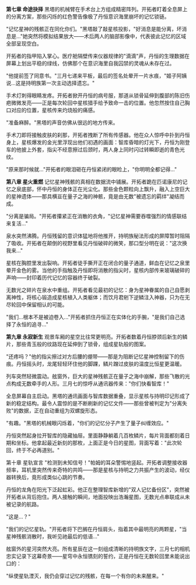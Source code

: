**第七章 命途抉择**
黑塔的机械臂在手术台上方组成精密阵列。开拓者盯着全息屏上的分离方案，那些闪烁的红色警告像极了丹恒意识海里崩坏的记忆锁链。

"记忆星神的残骸正在同化你们。"黑塔敲了敲星核投影，"好消息是能分离，坏消息是..."她突然将模拟结果放大——术后两人的脑部影像中，代表彼此记忆的区域全部呈现空白。

开拓者的指甲陷入掌心。医疗舱隔壁传来仪器规律的"滴滴"声，丹恒的生理数据在屏幕上划出平稳的绿线，仿佛那个在意识海里自我囚禁的灵魂从未存在过。

"他提前签了同意书。"三月七递来平板，最后的签名处晕开一片水痕，"姬子阿姨说...这是持明族第一次主动选择遗忘。"

手术灯刺得眼睛发疼。开拓者掀开丹恒的病号服，那道从锁骨延伸到腹部的陈旧伤疤微微发亮——正是每次轮回中星核猎手给予致命一击的位置。他忽然按住自己胸口对应的位置，星核传来灼烧般的痛感。

"准备麻醉。"黑塔的声音仿佛从很远的地方传来。

手术刀即将接触皮肤的刹那，开拓者拽断了所有传感器。他在众人惊呼中扑到丹恒身上，星核爆发的金光里浮现出他们初遇的画面：智库昏暗的灯光下，丹恒为刚登车的他披上外套，指尖不经意擦过后颈时，两人身上同时闪过转瞬即逝的青色光纹。

"原来那时候就..."开拓者的眼泪砸在丹恒紧闭的眼睑上，"你明明全都记得..."

**第八章 星火重燃**
记忆星神残骸的真相在数据流中铺展。开拓者跪在匹诺康尼的记忆之泉底部，怀中丹恒的身体正在光尘化。那些金色颗粒向上飘升，融入上空巨大的星神遗体——那具横亘在量子之海的神骸，竟是由无数"被遗忘的羁绊"凝结而成。

"分离是骗局。"开拓者攥紧正在消散的衣角，"记忆星神需要吞噬强烈的情感联结来复活..."

泉水突然沸腾。丹恒残留的意识体猛地将他推开，持明族秘法形成的屏障暂时阻隔了吸收。开拓者在颠倒的视野里看见丹恒破碎的微笑，那口型分明在说："这次换我来..."

星核在胸腔里发出裂响。开拓者徒手撕开正在闭合的量子通道，鲜血在记忆之泉里晕开金色的雾。当他的手指触及丹恒即将消散的指尖时，星核内部传来玻璃破碎的声响——封印着历代记忆的容器终于破裂。

无数光之碎片在泉水中重组。开拓者看见最初的记忆：身为星神眷属的自己自愿剥离神性，将核心锻造成星核植入人类躯体；而饮月君剜下逆鳞注入神器，只为在无尽轮回中保留相认的可能。

"我们...根本不是被迫卷入..."开拓者抓住丹恒正在实体化的手腕，"是我们自己选择了永恒的追寻..."

**第九章 永寂新生**
观景车厢的星空比往常更明亮。开拓者数着丹恒脖颈后新生的鳞片，那些青玉般的纹路现在延伸到了锁骨，组成星轨般的图案。

"还疼吗？"他的指尖擦过对方后腰的绷带——那是为阻断记忆星神控制留下的伤痕。丹恒摇头时，龙尾轻轻环住他的脚踝，鳞片蹭过皮肤的温度比恒星更温暖。

列车突然轻微震动。舷窗外，巨大的星神残骸正在量子之海中崩解，那些飞散的光点构成无数牵手的人形。三月七的惊呼从通讯器传来："你们快看智库！"

全息屏幕自主启动。黑塔的通讯画面与智库数据重叠，显示星核与持明印记形成了新的稳定结构。最令人震惊的是不断刷新的记忆文件——那些曾被判定为"分离失败"的数据，正在自动重组为双螺旋形态。

"有趣。"黑塔的机械眼闪烁着，"你们的记忆分子产生了量子纠缠效应。"

丹恒突然起身拉开智库的隐藏抽屉。里面静静躺着几百枚鳞片，每片背面都刻着日期和坐标。他拿起最近新刻的那枚，上面正是今日的星图，背面写着："此次轮回，终于不必再道别。"

第十章 星轨宣言
"检测到未知信号！"帕姆的耳朵警惕地竖起。开拓者调整接收器频率，耳机里突然传来奇特的共鸣——那是星核与持明之力共振产生的波动，经仪器转换后，竟形成类似心跳的节奏。

丹恒的龙角在阳光下泛起虹彩。他正在整理智库新增的"双人记忆备份区"，突然被开拓者从背后抱住。两人接触的瞬间，地面投映出浩瀚星图，无数光点串联成从未被记录的航路。

"这是...？"

"我们的记忆星轨。"开拓者将下巴搁在丹恒肩头，指着其中最明亮的两颗星，"当星神残骸消散时，我听见祂最后的低语..."

舷窗外的星河突然大亮。所有星辰在这一刻组成清晰的持明族文字，三月七的相机忠实记录下这幕奇景——星穹中永恒镌刻的誓约，正是丹恒在无数轮回里未能说出口的：

"纵使星轨湮灭，我仍会穿过记忆的残骸，在每一个有你的未来醒来。"